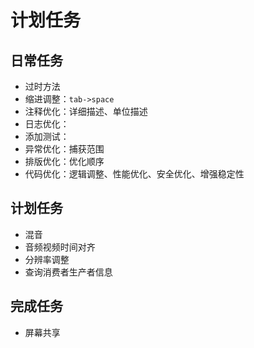 # 计划任务

## 日常任务

* 过时方法
* 缩进调整：`tab->space`
* 注释优化：详细描述、单位描述
* 日志优化：
* 添加测试：
* 异常优化：捕获范围
* 排版优化：优化顺序
* 代码优化：逻辑调整、性能优化、安全优化、增强稳定性

## 计划任务

* 混音
* 音频视频时间对齐
* 分辨率调整
* 查询消费者生产者信息

## 完成任务

* 屏幕共享
